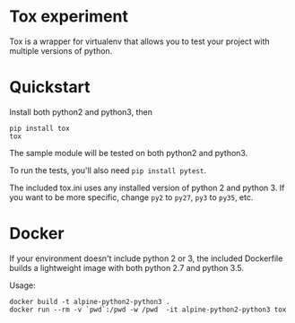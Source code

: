 # Tox experiment

Tox is a wrapper for virtualenv that allows you to test
your project with multiple versions of python.

# Quickstart

Install both python2 and python3, then

```
pip install tox
tox
```

The sample module will be tested on both python2 and python3.

To run the tests, you'll also need `pip install pytest`.

The included tox.ini uses any installed version of python 2 and python 3.
If you want to be more specific, change `py2` to `py27`, `py3`  to `py35`,
etc.

# Docker

If your environment doesn't include python 2 or 3, the included Dockerfile
builds a lightweight image with both python 2.7 and python 3.5.

Usage:

```
docker build -t alpine-python2-python3 .
docker run --rm -v `pwd`:/pwd -w /pwd  -it alpine-python2-python3 tox
```

